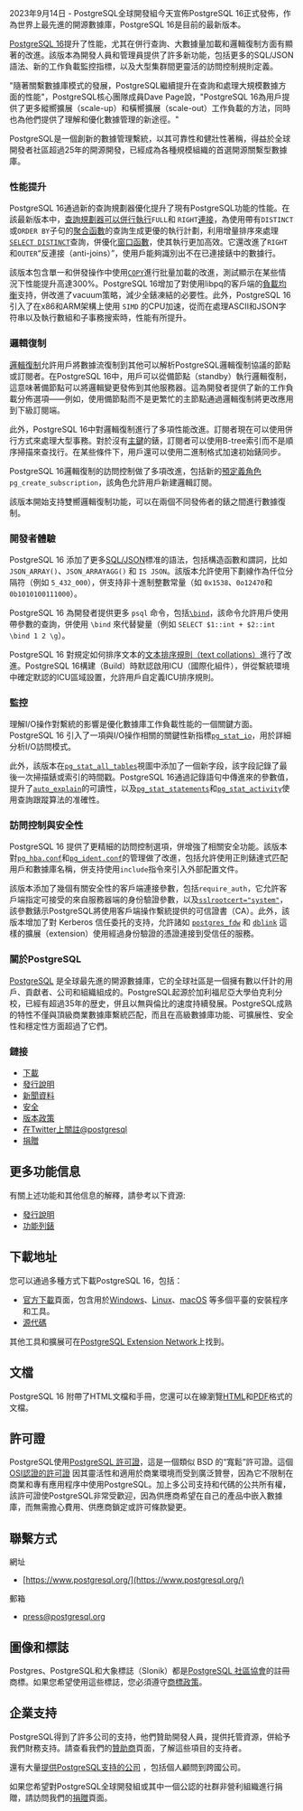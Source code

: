 2023年9月14日 - PostgreSQL全球開發組今天宣佈PostgreSQL 16正式發佈，作為世界上最先進的開源數據庫，PostgreSQL 16是目前的最新版本。

[PostgreSQL 16](https://www.postgresql.org/docs/16/release-16.html)提升了性能，尤其在併行查詢、大數據量加載和邏輯復制方面有顯著的改進。該版本為開發人員和管理員提供了許多新功能，包括更多的SQL/JSON語法、新的工作負載監控指標，以及大型集群間更靈活的訪問控制規則定義。

"隨著關繫數據庫模式的發展，PostgreSQL繼續提升在查詢和處理大規模數據方面的性能"，PostgreSQL核心團隊成員Dave Page說，"PostgreSQL 16為用戶提供了更多縱嚮擴展（scale-up）和橫嚮擴展（scale-out）工作負載的方法，同時也為他們提供了理解和優化數據管理的新途徑。"

PostgreSQL是一個創新的數據管理繫統，以其可靠性和健壯性著稱，得益於全球開發者社區超過25年的開源開發，已經成為各種規模組織的首選開源關繫型數據庫。

### 性能提升

PostgreSQL 16通過新的查詢規劃器優化提升了現有PostgreSQL功能的性能。在該最新版本中，[查詢規劃器可以併行執行](https://www.postgresql.org/docs/16/parallel-query.html)`FULL`和 `RIGHT`[連接](https://www.postgresql.org/docs/16/queries-table-expressions.html#QUERIES-JOIN)，為使用帶有`DISTINCT`或`ORDER BY`子句的[聚合函數](https://www.postgresql.org/docs/16/functions-aggregate.html)的查詢生成更優的執行計劃，利用增量排序來處理[`SELECT DISTINCT`](https://www.postgresql.org/docs/16/queries-select-lists.html#QUERIES-DISTINCT)查詢，併優化[窗口函數](https://www.postgresql.org/docs/16/sql-expressions.html#SYNTAX-WINDOW-FUNCTIONS)，使其執行更加高效。它還改進了`RIGHT`和`OUTER`“反連接（anti-joins）”，使用戶能夠識別出不在已連接錶中的數據行。

該版本包含單一和併發操作中使用[`COPY`](https://www.postgresql.org/docs/16/sql-copy.html)進行批量加載的改進，測試顯示在某些情況下性能提升高達300%。PostgreSQL 16增加了對使用libpq的客戶端的[負載均衡](https://www.postgresql.org/docs/16/libpq-connect.html#LIBPQ-CONNECT-LOAD-BALANCE-HOSTS)支持，併改進了vacuum策略，減少全錶凍結的必要性。此外，PostgreSQL 16引入了在x86和ARM架構上使用 `SIMD` 的CPU加速，從而在處理ASCII和JSON字符串以及執行數組和子事務搜索時，性能有所提升。

### 邏輯復制

[邏輯復制](https://www.postgresql.org/docs/16/logical-replication.html)允許用戶將數據流復制到其他可以解析PostgreSQL邏輯復制協議的節點或訂閱者。在PostgreSQL 16中，用戶可以從備節點（standby）執行邏輯復制，這意味著備節點可以將邏輯變更發佈到其他服務器。這為開發者提供了新的工作負載分佈選項——例如，使用備節點而不是更繁忙的主節點通過邏輯復制將更改應用到下級訂閱端。

此外，PostgreSQL 16中對邏輯復制進行了多項性能改進。訂閱者現在可以使用併行方式來處理大型事務。對於沒有[主鍵](https://www.postgresql.org/docs/16/ddl-constraints.html#DDL-CONSTRAINTS-PRIMARY-KEYS)的錶，訂閱者可以使用B-tree索引而不是順序掃描來查找行。在某些條件下，用戶還可以使用二進制格式加速初始錶同步。

PostgreSQL 16邏輯復制的訪問控制做了多項改進，包括新的[預定義角色](https://www.postgresql.org/docs/16/predefined-roles.html) `pg_create_subscription`，該角色允許用戶新建邏輯訂閱。

該版本開始支持雙嚮邏輯復制功能，可以在兩個不同發佈者的錶之間進行數據復制。

### 開發者體驗

PostgreSQL 16 添加了更多[SQL/JSON](https://www.postgresql.org/docs/16/functions-json.html)標准的語法，包括構造函數和謂詞，比如 `JSON_ARRAY()`、`JSON_ARRAYAGG()` 和 `IS JSON`。該版本允許使用下劃線作為仟位分隔符（例如 `5_432_000`），併支持非十進制整數常量（如 `0x1538`、`0o12470`和`0b1010100111000`）。

PostgreSQL 16 為開發者提供更多 `psql` 命令，包括[`\bind`](https://www.postgresql.org/docs/16/app-psql.html#APP-PSQL-META-COMMAND-BIND)，該命令允許用戶使用帶參數的查詢，併使用 `\bind` 來代替變量（例如 `SELECT $1::int + $2::int \bind 1 2 \g`）。

PostgreSQL 16 對規定如何排序文本的[文本排序規則（text collations）](https://www.postgresql.org/docs/16/collation.html)進行了改進。PostgreSQL 16構建（Build）時默認啟用ICU（國際化組件），併從繫統環境中確定默認的ICU區域設置，允許用戶自定義ICU排序規則。

### 監控

理解I/O操作對繫統的影響是優化數據庫工作負載性能的一個關鍵方面。PostgreSQL 16 引入了一項與I/O操作相關的關鍵性新指標[`pg_stat_io`](https://www.postgresql.org/docs/16/monitoring-stats.html#MONITORING-PG-STAT-IO-VIEW)，用於詳細分析I/O訪問模式。

此外，該版本在[`pg_stat_all_tables`](https://www.postgresql.org/docs/16/monitoring-stats.html#MONITORING-PG-STAT-ALL-TABLES-VIEW)視圖中添加了一個新字段，該字段記錄了最後一次掃描錶或索引的時間戳。PostgreSQL 16通過記錄語句中傳進來的參數值，提升了[`auto_explain`](https://www.postgresql.org/docs/16/auto-explain.html)的可讀性，以及[`pg_stat_statements`](https://www.postgresql.org/docs/16/pgstatstatements.html)和[`pg_stat_activity`](https://www.postgresql.org/docs/16/monitoring-stats.html#MONITORING-PG-STAT-ACTIVITY-VIEW)使用查詢跟蹤算法的准確性。

### 訪問控制與安全性

PostgreSQL 16 提供了更精細的訪問控制選項，併增強了相關安全功能。該版本對[`pg_hba.conf`](https://www.postgresql.org/docs/16/auth-pg-hba-conf.html)和[`pg_ident.conf`](https://www.postgresql.org/docs/16/auth-username-maps.html)的管理做了改進，包括允許使用正則錶達式匹配用戶和數據庫名稱，併支持使用`include`指令來引入外部配置文件。

該版本添加了幾個有關安全性的客戶端連接參數，包括`require_auth`，它允許客戶端指定可接受的來自服務器端的身份驗證參數，以及[`sslrootcert="system"`](https://www.postgresql.org/docs/16/libpq-connect.html#LIBPQ-CONNECT-SSLROOTCERT)，該參數錶示PostgreSQL將使用客戶端操作繫統提供的可信證書（CA）。此外，該版本增加了對 Kerberos 信任委托的支持，允許諸如 [`postgres_fdw`](https://www.postgresql.org/docs/16/postgres-fdw.html) 和 [`dblink`](https://www.postgresql.org/docs/16/dblink.html) 這樣的擴展（extension）使用經過身份驗證的憑證連接到受信任的服務。

### 關於PostgreSQL

[PostgreSQL](https://www.postgresql.org) 是全球最先進的開源數據庫，它的全球社區是一個擁有數以仟計的用戶、貢獻者、公司和組織組成的。PostgreSQL起源於加利福尼亞大學伯克利分校，已經有超過35年的歴史，併且以無與倫比的速度持續發展。PostgreSQL成熟的特性不僅與頂級商業數據庫繫統匹配，而且在高級數據庫功能、可擴展性、安全性和穩定性方面超過了它們。

### 鏈接

* [下載](https://www.postgresql.org/download/)
* [發行說明](https://www.postgresql.org/docs/16/release-16.html)
* [新聞資料](https://www.postgresql.org/about/press/)
* [安全](https://www.postgresql.org/support/security/)
* [版本政策](https://www.postgresql.org/support/versioning/)
* [在Twitter上關註@postgresql](https://twitter.com/postgresql)
* [捐贈](https://www.postgresql.org/about/donate/)

## 更多功能信息

有關上述功能和其他信息的解釋，請參考以下資源:

* [發行說明](https://www.postgresql.org/docs/16/release-16.html)
* [功能列錶](https://www.postgresql.org/about/featurematrix/)

## 下載地址

您可以通過多種方式下載PostgreSQL 16，包括：

* [官方下載](https://www.postgresql.org/download/)頁面，包含用於[Windows](https://www.postgresql.org/download/windows/)、[Linux](https://www.postgresql.org/download/linux/)、[macOS](https://www.postgresql.org/download/macosx/) 等多個平臺的安裝程序和工具。
* [源代碼](https://www.postgresql.org/ftp/source/v16.0)

其他工具和擴展可在[PostgreSQL Extension Network](http://pgxn.org/)上找到。

## 文檔

PostgreSQL 16 附帶了HTML文檔和手冊，您還可以在線瀏覽[HTML](https://www.postgresql.org/docs/16/)和[PDF](https://www.postgresql.org/files/documentation/pdf/16/postgresql-16-US.pdf)格式的文檔。

## 許可證

PostgreSQL使用[PostgreSQL 許可證](https://www.postgresql.org/about/licence/)，這是一個類似 BSD 的“寬鬆”許可證。這個[OSI認證的許可證](http://www.opensource.org/licenses/postgresql/) 因其靈活性和適用於商業環境而受到廣泛贊譽，因為它不限制在商業和專有應用程序中使用PostgreSQL。加上多公司支持和代碼的公共所有權，該許可證使PostgreSQL非常受歡迎，因為供應商希望在自己的產品中嵌入數據庫，而無需擔心費用、供應商鎖定或許可條款變更。

## 聯繫方式

網址

* [https://www.postgresql.org/](https://www.postgresql.org/)

郵箱

* [press@postgresql.org](mailto:press@postgresql.org)

## 圖像和標誌

Postgres、PostgreSQL和大象標誌（Slonik）都是[PostgreSQL 社區協會](https://www.postgres.ca)的註冊商標。如果您希望使用這些標誌，您必須遵守[商標政策](https://www.postgresql.org/about/policies/trademarks/)。

## 企業支持

PostgreSQL得到了許多公司的支持，他們贊助開發人員，提供托管資源，併給予我們財務支持。請查看我們的[贊助商](https://www.postgresql.org/about/sponsors/)頁面，了解這些項目的支持者。

還有大量[提供PostgreSQL支持的公司](https://www.postgresql.org/support/professional_support/) ，包括個人顧問到跨國公司。

如果您希望對PostgreSQL全球開發組或其中一個公認的社群非營利組織進行捐贈，請訪問我們的[捐贈](https://www.postgresql.org/about/donate/)頁面。

